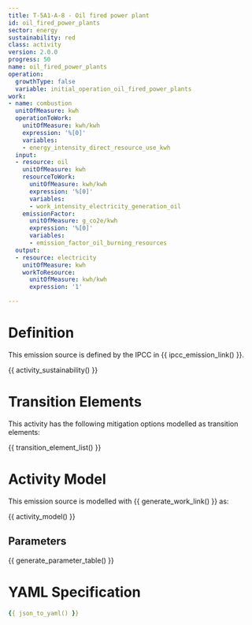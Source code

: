 ```yaml
---
title: T-5A1-A-8 - Oil fired power plant
id: oil_fired_power_plants
sector: energy
sustainability: red
class: activity
version: 2.0.0
progress: 50
name: oil_fired_power_plants
operation:
  growthType: false
  variable: initial_operation_oil_fired_power_plants
work:
- name: combustion
  unitOfMeasure: kwh
  operationToWork:
    unitOfMeasure: kwh/kwh
    expression: '%[0]'
    variables:
    - energy_intensity_direct_resource_use_kwh
  input:
  - resource: oil
    unitOfMeasure: kwh
    resourceToWork:
      unitOfMeasure: kwh/kwh
      expression: '%[0]'
      variables:
      - work_intensity_electricity_generation_oil
    emissionFactor:
      unitOfMeasure: g_co2e/kwh
      expression: '%[0]'
      variables:
      - emission_factor_oil_burning_resources
  output:
  - resource: electricity
    unitOfMeasure: kwh
    workToResource:
      unitOfMeasure: kwh/kwh
      expression: '1'

---
```


# Definition
This emission source is defined by the IPCC in {{ ipcc_emission_link() }}.


{{ activity_sustainability() }}

# Transition Elements

This activity has the following mitigation options modelled as transition elements:

{{ transition_element_list() }}

# Activity Model
This emission source is modelled with {{ generate_work_link() }} as:

{{ activity_model() }}

## Parameters

{{ generate_parameter_table() }}

# YAML Specification

```yaml
{{ json_to_yaml() }}
```